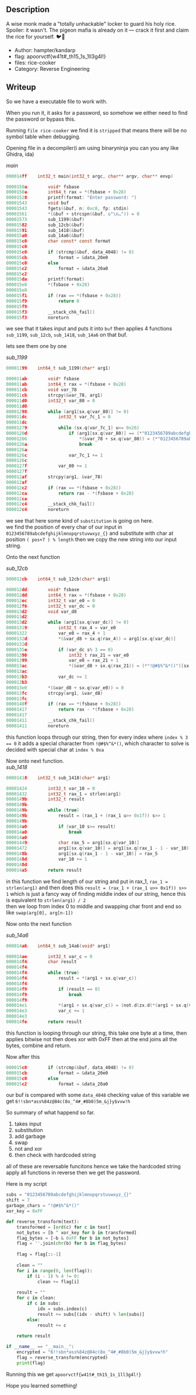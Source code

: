 ## Description
A wise monk made a "totally unhackable" locker to guard his holy rice. Spoiler: it wasn't. The pigeon mafia is already on it — crack it first and claim the rice for yourself. 🐦🍚

- Author: hampter/kandarp
- flag: apoorvctf{w41t#_th15_1s_1ll3g4l!}
- files: rice-cooker
- Category: Reverse Engineering

## Writeup

So we have a executable file to work with.

When you run it, it asks for a password, so somehow we either need to find the password or bypass this.

Running `file rice-cooker` we find it is `stripped` that means there will be no symbol table when debugging.

Opening file in a decompiler(i am using binaryninja you can you any like Ghidra, ida)

*main* 
```c
000014ff    int32_t main(int32_t argc, char** argv, char** envp)

0000150a        void* fsbase
0000150a        int64_t rax = *(fsbase + 0x28)
00001528        printf(format: "Enter password: ")
00001543        void buf
00001543        fgets(&buf, n: 0xc8, fp: stdin)
00001561        *(&buf + strcspn(&buf, u"\n…")) = 0
00001573        sub_1199(&buf)
00001582        sub_12cb(&buf)
00001591        sub_1418(&buf)
000015a0        sub_14a6(&buf)
000015c0        char const* const format
000015c0        
000015c0        if (strcmp(&buf, data_4048) != 0)
000015cb            format = &data_20e0
000015c0        else
000015c2            format = &data_20a0
000015c2        
000015da        printf(format)
000015e8        *(fsbase + 0x28)
000015e8        
000015f1        if (rax == *(fsbase + 0x28))
000015f9            return 0
000015f9        
000015f3        __stack_chk_fail()
000015f3        noreturn

```

we see that it takes input and puts it into `buf` then applies 4 functions `sub_1199`, `sub_12cb`, `sub_1418`, `sub_14a6` on that buf.

lets see them one by one

*sub_1199*
```c
00001199    int64_t sub_1199(char* arg1)

000011ab        void* fsbase
000011ab        int64_t rax = *(fsbase + 0x28)
000011cb        void var_78
000011cb        strcpy(&var_78, arg1)
000011d0        int32_t var_80 = 0
000011d0        
00001298        while (arg1[sx.q(var_80)] != 0)
000011dc            int32_t var_7c_1 = 0
000011dc            
00001279            while (sx.q(var_7c_1) u<= 0x26)
0000120d                if (arg1[sx.q(var_80)] == (*"0123456789abcdefghijklmnopqrstuv…")[sx.q(var_7c_1)])
00001266                    *(&var_78 + sx.q(var_80)) = (*"0123456789abcdefghijklmnopqrstuv…")[sx.q(var_7c_1 + 7) u% 0x27]
0000126a                    break
0000126a                
0000126c                var_7c_1 += 1
0000126c            
0000127f            var_80 += 1
0000127f        
000012af        strcpy(arg1, &var_78)
000012af        
000012c2        if (rax == *(fsbase + 0x28))
000012ca            return rax - *(fsbase + 0x28)
000012ca        
000012c4        __stack_chk_fail()
000012c4        noreturn
```
we see that here some kind of `substitution` is going on here.<br>
we find the position of every char of our input in `0123456789abcdefghijklmnopqrstuvwxyz_{}` and substitute with char at position `( pos+7 ) % length` then we copy the new string into our input string.

Onto the next function<br>

*sub_12cb*
```c
000012cb    int64_t sub_12cb(char* arg1)

000012dd        void* fsbase
000012dd        int64_t rax = *(fsbase + 0x28)
000012ec        int32_t var_e0 = 0
000012f6        int32_t var_dc = 0
000013d2        void var_d8
000013d2        
000013d2        while (arg1[sx.q(var_dc)] != 0)
00001319            int32_t rax_4 = var_e0
00001322            var_e0 = rax_4 + 1
0000132d            *(&var_d8 + sx.q(rax_4)) = arg1[sx.q(var_dc)]
0000132d            
0000135e            if (var_dc s% 3 == 0)
00001390                int32_t rax_21 = var_e0
00001399                var_e0 = rax_21 + 1
000013ac                *(&var_d8 + sx.q(rax_21)) = (*"!@#$%^&*()")[sx.q(var_dc) u% 0xa]
000013ac            
000013b3            var_dc += 1
000013b3        
000013e0        *(&var_d8 + sx.q(var_e0)) = 0
000013fc        strcpy(arg1, &var_d8)
000013fc        
0000140f        if (rax == *(fsbase + 0x28))
00001417            return rax - *(fsbase + 0x28)
00001417        
00001411        __stack_chk_fail()
00001411        noreturn
```
this function loops through our string, then for every index where `index % 3 == 0` it adds a special character from `!@#$%^&*()`, which character to solve is decided with special char at `index % 0xa`

Now onto next function.<br>
*sub_1418*
```c
00001418    int32_t sub_1418(char* arg1)

00001424        int32_t var_10 = 0
00001432        int32_t rax_1 = strlen(arg1)
0000149b        int32_t result
0000149b        
0000149b        while (true)
0000149b            result = (rax_1 + (rax_1 u>> 0x1f)) s>> 1
0000149b            
000014a0            if (var_10 s>= result)
000014a0                break
000014a0            
00001449            char rax_5 = arg1[sx.q(var_10)]
00001472            arg1[sx.q(var_10)] = arg1[sx.q(rax_1 - 1 - var_10)]
0000148b            arg1[sx.q(rax_1 - 1 - var_10)] = rax_5
0000148d            var_10 += 1
0000148d        
000014a5        return result

```
in this function we find length of our string and put in rax_1, `rax_1 = strlen(arg1)` and then does this `result = (rax_1 + (rax_1 u>> 0x1f)) s>> 1` which is just a fancy way of finding middle index of our string, hence this is equivalent to `strlen(arg1) / 2` <br>
then we loop from index 0 to middle and swapping char front and end so like `swap(arg[0], arg[n-1])`

Now onto the next function

*sub_14a6*
```c
000014a6    int64_t sub_14a6(void* arg1)

000014ae        int32_t var_c = 0
000014f4        char result
000014f4        
000014f4        while (true)
000014f4            result = *(arg1 + sx.q(var_c))
000014f4            
000014f9            if (result == 0)
000014f9                break
000014f9            
000014e1            *(arg1 + sx.q(var_c)) = (not.d(zx.d(*(arg1 + sx.q(var_c))) ^ 0xff)).b
000014e3            var_c += 1
000014e3        
000014fe        return result
```
this function is looping through our string, this take one byte at a time, then applies bitwise not then does xor with 0xFF then at the end joins all the bytes, combine and return.

Now after this 
```c
000015c0        if (strcmp(&buf, data_4048) != 0)
000015cb            format = &data_20e0
000015c0        else
000015c2            format = &data_20a0
```
our buf is compared with some `data_4048` checking value of this variable we get `6!!sbn*ass%84z@84c(8o_^4#_#8b0)5m_&j}y$vvw!h`

So summary of what happend so far.
1. takes input
2. substitution
3. add garbage
4. swap
5. not and xor
6. then check with hardcoded string

all of these are reversable funcitons hence we take the hardcoded string apply all functions in reverse then we get the password.

Here is my script
```py
subs = "0123456789abcdefghijklmnopqrstuvwxyz_{}"
shift = 7
garbage_chars = "!@#$%^&*()"
xor_key = 0xFF

def reverse_transform(text):
    transformed = [ord(c) for c in text]
    not_bytes = [b ^ xor_key for b in transformed]
    flag_bytes = [~b & 0xFF for b in not_bytes]
    flag = ''.join(chr(b) for b in flag_bytes)
    
    flag = flag[::-1]
    
    clean = ""
    for i in range(0, len(flag)):
        if (i - 1) % 4 != 0:
            clean += flag[i]
            
    result = ""
    for c in clean:
        if c in subs:
            idx = subs.index(c)
            result += subs[(idx - shift) % len(subs)]
        else:
            result += c
            
    return result

if __name__ == "__main__":
    encrypted = "6!!sbn*ass%84z@84c(8o_^4#_#8b0)5m_&j}y$vvw!h"
    flag = reverse_transform(encrypted)
    print(flag)
```

Running this we get `apoorvctf{w41t#_th15_1s_1ll3g4l!}`

Hope you learned something!